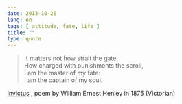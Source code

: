 ```yaml
---
date: 2013-10-26
lang: en
tags: [ attitude, fate, life ]
title: ""
type: quote
---
```


> It matters not how strait the gate,\
> How charged with punishments the scroll,\
> I am the master of my fate:\
> I am the captain of my soul.

[Invictus](http://en.wikipedia.org/wiki/Invictus) , poem by William
Ernest Henley in 1875 (Victorian)

